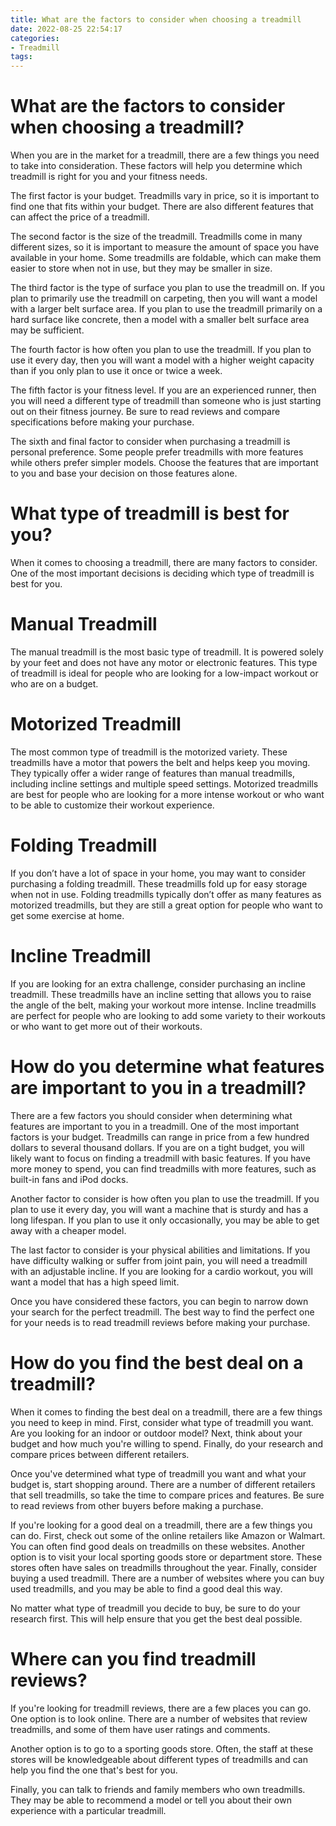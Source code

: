 ```yaml
---
title: What are the factors to consider when choosing a treadmill
date: 2022-08-25 22:54:17
categories:
- Treadmill
tags:
---
```



#  What are the factors to consider when choosing a treadmill?

When you are in the market for a treadmill, there are a few things you need to take into consideration. These factors will help you determine which treadmill is right for you and your fitness needs.

The first factor is your budget. Treadmills vary in price, so it is important to find one that fits within your budget. There are also different features that can affect the price of a treadmill.

The second factor is the size of the treadmill. Treadmills come in many different sizes, so it is important to measure the amount of space you have available in your home. Some treadmills are foldable, which can make them easier to store when not in use, but they may be smaller in size.

The third factor is the type of surface you plan to use the treadmill on. If you plan to primarily use the treadmill on carpeting, then you will want a model with a larger belt surface area. If you plan to use the treadmill primarily on a hard surface like concrete, then a model with a smaller belt surface area may be sufficient.

The fourth factor is how often you plan to use the treadmill. If you plan to use it every day, then you will want a model with a higher weight capacity than if you only plan to use it once or twice a week.

The fifth factor is your fitness level. If you are an experienced runner, then you will need a different type of treadmill than someone who is just starting out on their fitness journey. Be sure to read reviews and compare specifications before making your purchase.

The sixth and final factor to consider when purchasing a treadmill is personal preference. Some people prefer treadmills with more features while others prefer simpler models. Choose the features that are important to you and base your decision on those features alone.

#  What type of treadmill is best for you?

When it comes to choosing a treadmill, there are many factors to consider. One of the most important decisions is deciding which type of treadmill is best for you.

#  Manual Treadmill

The manual treadmill is the most basic type of treadmill. It is powered solely by your feet and does not have any motor or electronic features. This type of treadmill is ideal for people who are looking for a low-impact workout or who are on a budget.

#  Motorized Treadmill

The most common type of treadmill is the motorized variety. These treadmills have a motor that powers the belt and helps keep you moving. They typically offer a wider range of features than manual treadmills, including incline settings and multiple speed settings. Motorized treadmills are best for people who are looking for a more intense workout or who want to be able to customize their workout experience.

#  Folding Treadmill

If you don’t have a lot of space in your home, you may want to consider purchasing a folding treadmill. These treadmills fold up for easy storage when not in use. Folding treadmills typically don’t offer as many features as motorized treadmills, but they are still a great option for people who want to get some exercise at home.

#  Incline Treadmill

If you are looking for an extra challenge, consider purchasing an incline treadmill. These treadmills have an incline setting that allows you to raise the angle of the belt, making your workout more intense. Incline treadmills are perfect for people who are looking to add some variety to their workouts or who want to get more out of their workouts.

#  How do you determine what features are important to you in a treadmill?

There are a few factors you should consider when determining what features are important to you in a treadmill. One of the most important factors is your budget. Treadmills can range in price from a few hundred dollars to several thousand dollars. If you are on a tight budget, you will likely want to focus on finding a treadmill with basic features. If you have more money to spend, you can find treadmills with more features, such as built-in fans and iPod docks.

Another factor to consider is how often you plan to use the treadmill. If you plan to use it every day, you will want a machine that is sturdy and has a long lifespan. If you plan to use it only occasionally, you may be able to get away with a cheaper model.

The last factor to consider is your physical abilities and limitations. If you have difficulty walking or suffer from joint pain, you will need a treadmill with an adjustable incline. If you are looking for a cardio workout, you will want a model that has a high speed limit.

Once you have considered these factors, you can begin to narrow down your search for the perfect treadmill. The best way to find the perfect one for your needs is to read treadmill reviews before making your purchase.

#  How do you find the best deal on a treadmill?

When it comes to finding the best deal on a treadmill, there are a few things you need to keep in mind. First, consider what type of treadmill you want. Are you looking for an indoor or outdoor model? Next, think about your budget and how much you're willing to spend. Finally, do your research and compare prices between different retailers.

Once you've determined what type of treadmill you want and what your budget is, start shopping around. There are a number of different retailers that sell treadmills, so take the time to compare prices and features. Be sure to read reviews from other buyers before making a purchase.

If you're looking for a good deal on a treadmill, there are a few things you can do. First, check out some of the online retailers like Amazon or Walmart. You can often find good deals on treadmills on these websites. Another option is to visit your local sporting goods store or department store. These stores often have sales on treadmills throughout the year. Finally, consider buying a used treadmill. There are a number of websites where you can buy used treadmills, and you may be able to find a good deal this way.

No matter what type of treadmill you decide to buy, be sure to do your research first. This will help ensure that you get the best deal possible.

#  Where can you find treadmill reviews?

If you're looking for treadmill reviews, there are a few places you can go. One option is to look online. There are a number of websites that review treadmills, and some of them have user ratings and comments.

Another option is to go to a sporting goods store. Often, the staff at these stores will be knowledgeable about different types of treadmills and can help you find the one that's best for you.

Finally, you can talk to friends and family members who own treadmills. They may be able to recommend a model or tell you about their own experience with a particular treadmill.